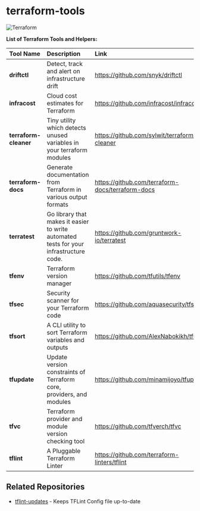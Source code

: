 # terraform-tools

![Terraform](https://img.shields.io/badge/terraform-%235835CC.svg?style=for-the-badge&logo=terraform&logoColor=white)

**List of Terraform Tools and Helpers:**

| Tool Name             | Description                                                                            | Link                                             | Stars                                                                              |
| :-------------------- | :------------------------------------------------------------------------------------- | :----------------------------------------------- | :--------------------------------------------------------------------------------- |
| **driftctl**          | Detect, track and alert on infrastructure drift                                        | https://github.com/snyk/driftctl                 | ![GitHub stars](https://img.shields.io/github/stars/snyk/driftctl)                 |
| **infracost**         | Cloud cost estimates for Terraform                                                     | https://github.com/infracost/infracost           | ![GitHub stars](https://img.shields.io/github/stars/infracost/infracost)           |
| **terraform-cleaner** | Tiny utility which detects unused variables in your terraform modules                  | https://github.com/sylwit/terraform-cleaner      | ![GitHub stars](https://img.shields.io/github/stars/sylwit/terraform-cleaner)      |
| **terraform-docs**    | Generate documentation from Terraform in various output formats                        | https://github.com/terraform-docs/terraform-docs | ![GitHub stars](https://img.shields.io/github/stars/terraform-docs/terraform-docs) |
| **terratest**         | Go library that makes it easier to write automated tests for your infrastructure code. | https://github.com/gruntwork-io/terratest        | ![GitHub stars](https://img.shields.io/github/stars/gruntwork-io/terratest)        |
| **tfenv**             | Terraform version manager                                                              | https://github.com/tfutils/tfenv                 | ![GitHub stars](https://img.shields.io/github/stars/tfutils/tfenv)                 |
| **tfsec**             | Security scanner for your Terraform code                                               | https://github.com/aquasecurity/tfsec            | ![GitHub stars](https://img.shields.io/github/stars/aquasecurity/tfsec)            |
| **tfsort**            | A CLI utility to sort Terraform variables and outputs                                  | https://github.com/AlexNabokikh/tfsort           | ![GitHub stars](https://img.shields.io/github/stars/AlexNabokikh/tfsort)           |
| **tfupdate**          | Update version constraints of Terraform core, providers, and modules                   | https://github.com/minamijoyo/tfupdate           | ![GitHub stars](https://img.shields.io/github/stars/minamijoyo/tfupdate)           |
| **tfvc**              | Terraform provider and module version checking tool                                    | https://github.com/tfverch/tfvc                  | ![GitHub stars](https://img.shields.io/github/stars/tfverch/tfvc)                  |
| **tflint**            | A Pluggable Terraform Linter                                                           | https://github.com/terraform-linters/tflint      | ![GitHub stars](https://img.shields.io/github/stars/terraform-linters/tflint)      |

## Related Repositories

- [tflint-updates](https://github.com/globaldatanet/tflint-config) - Keeps TFLint Config file up-to-date
